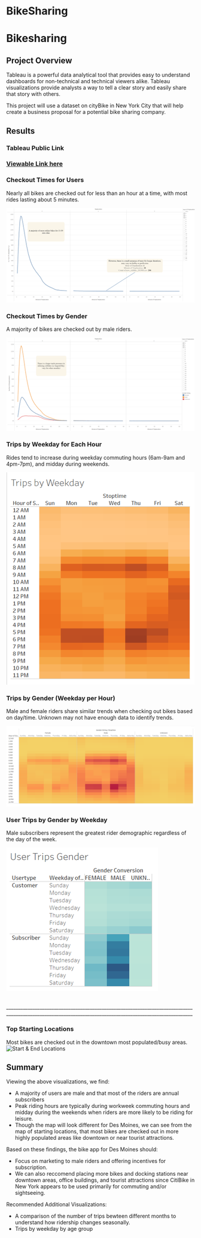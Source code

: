 # BikeSharing

# Bikesharing
## Project Overview
Tableau is a powerful data analytical tool that provides easy to understand dashboards for non-technical and technical viewers alike. Tableau visualizations provide analysts a way to tell a clear story and easily share that story with others. 

This project will use a dataset on cityBike in New York City that will help create a business proposal for a potential bike sharing company. 
## Results
### Tableau Public Link
### [Viewable Link here](https://public.tableau.com/app/profile/kartikye.ghai/viz/NYC_CitiBike_Challenge_Ghai/NYCCitiBikeAnalysis?publish=yes)
### Checkout Times for Users
Nearly all bikes are checked out for less than an hour at a time, with most rides lasting about 5 minutes.

![check times users](https://github.com/KdotGhai/BikeSharing/blob/ec1b87a2e5a984f64860c12c64bc3a67230a77be/images/Checkout%20Times%20for%20Users.png)
### Checkout Times by Gender
A majority of bikes are checked out by male riders.

![checkout gender](https://github.com/KdotGhai/BikeSharing/blob/ec1b87a2e5a984f64860c12c64bc3a67230a77be/images/Checkout%20Times%20by%20Gender.png)
### Trips by Weekday for Each Hour
Rides tend to increase during weekday commuting hours (6am-9am and 4pm-7pm), and midday during weekends.

![Trips Weekday](https://github.com/KdotGhai/BikeSharing/blob/6e4e45a4295f7d94edb3fd675f4d46f8e4e7a84d/images/Trips%20by%20Weekday%20for%20Each%20Hour.png)
### Trips by Gender (Weekday per Hour)
Male and female riders share similar trends when checking out bikes based on day/time. Unknown may not have enough data to identify trends.

![trips gender](https://github.com/KdotGhai/BikeSharing/blob/6e4e45a4295f7d94edb3fd675f4d46f8e4e7a84d/images/Trips%20by%20Gender%20(Weekday%20per%20Hour).png)
### User Trips by Gender by Weekday
Male subscribers represent the greatest rider demographic regardless of the day of the week.

![User Trips by Gender](https://github.com/KdotGhai/BikeSharing/blob/6e4e45a4295f7d94edb3fd675f4d46f8e4e7a84d/images/User%20Trips%20by%20Gender%20by%20Weekday.png)

<br>____________________________________________________________________________________________________________________________________________________________
### Top Starting Locations
Most bikes are checked out in the downtown most populated/busy areas.
![Start & End Locations]()

## Summary
Viewing the above visualizations, we find: 
* A majority of users are male and that most of the riders are annual subscribers
* Peak riding hours are typically during workweek commuting hours and midday during the weekends when riders are more likely to be riding for leisure. 
* Though the map will look different for Des Moines, we can see from the map of starting locations, that most bikes are checked out in more highly populated areas like downtown or near tourist attractions.

Based on these findings, the bike app for Des Moines should:
* Focus on marketing to male riders and offering incentives for subscription. 
* We can also reccomend placing more bikes and docking stations near downtown areas, office buildings, and tourist attractions since CitiBike in New York appears to be used primarily for commuting and/or sightseeing.

Recommended Additional Visualizations: 
* A comparison of the number of trips bewteen different months to understand how ridership changes seasonally.
* Trips by weekday by age group
